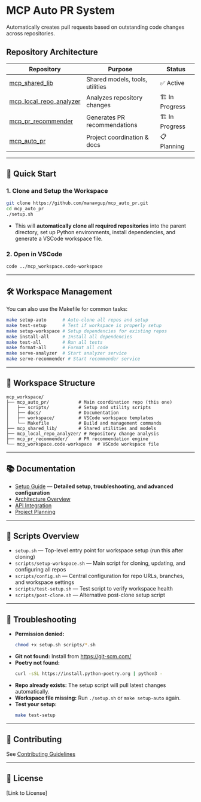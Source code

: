 # MCP Auto PR System

Automatically creates pull requests based on outstanding code changes across repositories.

## Repository Architecture

| Repository | Purpose | Status |
|------------|---------|--------|
| [mcp_shared_lib](https://github.com/manavgup/mcp_shared_lib) | Shared models, tools, utilities | ✅ Active |
| [mcp_local_repo_analyzer](https://github.com/manavgup/mcp_local_repo_analyzer) | Analyzes repository changes | 🏗️ In Progress |
| [mcp_pr_recommender](https://github.com/manavgup/mcp_pr_recommender) | Generates PR recommendations | 🏗️ In Progress |
| [mcp_auto_pr](https://github.com/manavgup/mcp_auto_pr) | Project coordination & docs | 📋 Planning |

---

## 🚀 Quick Start

### 1. Clone and Setup the Workspace

```bash
git clone https://github.com/manavgup/mcp_auto_pr.git
cd mcp_auto_pr
./setup.sh
```

- This will **automatically clone all required repositories** into the parent directory, set up Python environments, install dependencies, and generate a VSCode workspace file.

### 2. Open in VSCode

```bash
code ../mcp_workspace.code-workspace
```

---

## 🛠️ Workspace Management

You can also use the Makefile for common tasks:

```bash
make setup-auto      # Auto-clone all repos and setup
make test-setup      # Test if workspace is properly setup
make setup-workspace # Setup dependencies for existing repos
make install-all     # Install all dependencies
make test-all        # Run all tests
make format-all      # Format all code
make serve-analyzer  # Start analyzer service
make serve-recommender # Start recommender service
```

---

## 📁 Workspace Structure

```
mcp_workspace/
├── mcp_auto_pr/           # Main coordination repo (this one)
│   ├── scripts/           # Setup and utility scripts
│   ├── docs/              # Documentation
│   ├── workspace/         # VSCode workspace templates
│   └── Makefile           # Build and management commands
├── mcp_shared_lib/        # Shared utilities and models
├── mcp_local_repo_analyzer/ # Repository change analysis
├── mcp_pr_recommender/    # PR recommendation engine
└── mcp_workspace.code-workspace  # VSCode workspace file
```

---

## 📚 Documentation

- [Setup Guide](docs/setup-guide.md) — **Detailed setup, troubleshooting, and advanced configuration**
- [Architecture Overview](docs/architecture.md)
- [API Integration](docs/api-integration.md)
- [Project Planning](planning/)

---

## 🧩 Scripts Overview

- `setup.sh` — Top-level entry point for workspace setup (run this after cloning)
- `scripts/setup-workspace.sh` — Main script for cloning, updating, and configuring all repos
- `scripts/config.sh` — Central configuration for repo URLs, branches, and workspace settings
- `scripts/test-setup.sh` — Test script to verify workspace health
- `scripts/post-clone.sh` — Alternative post-clone setup script

---

## 🐞 Troubleshooting

- **Permission denied:**
  ```bash
  chmod +x setup.sh scripts/*.sh
  ```
- **Git not found:** Install from https://git-scm.com/
- **Poetry not found:**
  ```bash
  curl -sSL https://install.python-poetry.org | python3 -
  ```
- **Repo already exists:** The setup script will pull latest changes automatically.
- **Workspace file missing:** Run `./setup.sh` or `make setup-auto` again.
- **Test your setup:**
  ```bash
  make test-setup
  ```

---

## 🤝 Contributing

See [Contributing Guidelines](CONTRIBUTING.md)

---

## 📄 License

[Link to License]

